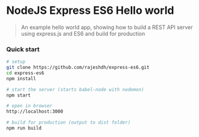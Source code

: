 # NodeJS Express ES6 Hello world

> An example hello world app, showing how to build
a REST API server using express.js and ES6
and build for production

### Quick start

```bash
# setup
git clone https://github.com/rajeshdh/express-es6.git
cd express-es6 
npm install  

# start the server (starts babel-node with nodemon)
npm start 

# open in browser
http://localhost:3000

# build for production (output to dist folder)
npm run build

```
